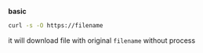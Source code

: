 **basic**

```bash
curl -s -O https://filename
```

it will download file with original `filename` without process